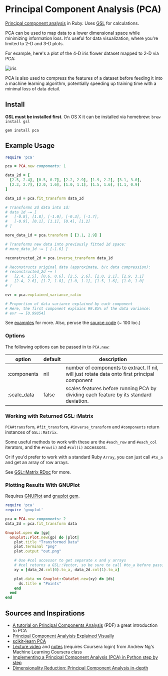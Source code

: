 # Principal Component Analysis (PCA)

[Principal component analysis](http://setosa.io/ev/principal-component-analysis/) in Ruby. Uses [GSL](http://www.gnu.org/software/gsl/) for calculations.

PCA can be used to map data to a lower dimensional space while minimizing information loss. 
It's useful for data visualization, where you're limited to 2-D and 3-D plots.

For example, here's a plot of the 4-D iris flower dataset mapped to 2-D via PCA:

![iris](https://raw.githubusercontent.com/gbuesing/pca/master/examples/data/iris_small.png)

PCA is also used to compress the features of a dataset before feeding it into a machine learning algorithm,
potentially speeding up training time with a minimal loss of data detail.


## Install

**GSL must be installed first**. On OS X it can be installed via homebrew: ```brew install gsl```

    gem install pca


## Example Usage

```ruby
require 'pca'

pca = PCA.new components: 1

data_2d = [ 
  [2.5, 2.4], [0.5, 0.7], [2.2, 2.9], [1.9, 2.2], [3.1, 3.0],
  [2.3, 2.7], [2.0, 1.6], [1.0, 1.1], [1.5, 1.6], [1.1, 0.9]
]

data_1d = pca.fit_transform data_2d

# Transforms 2d data into 1d:
# data_1d ~= [
#   [-0.8], [1.8], [-1.0], [-0.3], [-1.7],
#   [-0.9], [0.1], [1.1], [0.4], [1.2]
# ]

more_data_1d = pca.transform [ [3.1, 2.9] ]

# Transforms new data into previously fitted 1d space:
# more_data_1d ~= [ [-1.6] ]

reconstructed_2d = pca.inverse_transform data_1d

# Reconstructs original data (approximate, b/c data compression):
# reconstructed_2d ~= [
#   [2.4, 2.5], [0.6, 0.6], [2.5, 2.6], [2.0, 2.1], [2.9, 3.1]
#   [2.4, 2.6], [1.7, 1.8], [1.0, 1.1], [1.5, 1.6], [1.0, 1.0]
# ]

evr = pca.explained_variance_ratio

# Proportion of data variance explained by each component
# Here, the first component explains 99.85% of the data variance:
# evr ~= [0.99854]
```

See [examples](examples/) for more. Also, peruse the [source code](lib/pca.rb) (~ 100 loc.)


### Options

The following options can be passed in to ```PCA.new```:

option | default | description
------ | ------- | -----------
:components | nil | number of components to extract. If nil, will just rotate data onto first principal component
:scale_data | false | scales features before running PCA by dividing each feature by its standard deviation.


### Working with Returned GSL::Matrix

```PCA#transform```, ```#fit_transform```, ```#inverse_transform``` and ```#components``` return instances of ```GSL::Matrix```.

Some useful methods to work with these are the ```#each_row``` and ```#each_col``` iterators,
and the ```#row(i)``` and ```#col(i)``` accessors.

Or if you'd prefer to work with a standard Ruby ```Array```, you can just call ```#to_a``` and get an array of row arrays.

See [GSL::Matrix RDoc](http://blackwinter.github.io/rb-gsl/matrix_rdoc.html) for more.


### Plotting Results With GNUPlot

Requires [GNUPlot](http://www.gnuplot.info/) and [gnuplot gem](https://github.com/rdp/ruby_gnuplot/tree/master).

```ruby
require 'pca'
require 'gnuplot'

pca = PCA.new components: 2
data_2d = pca.fit_transform data

Gnuplot.open do |gp|
  Gnuplot::Plot.new(gp) do |plot|
    plot.title "Transformed Data"
    plot.terminal "png"
    plot.output "out.png"

    # Use #col accessor to get separate x and y arrays
    # #col returns a GSL::Vector, so be sure to call #to_a before passing to DataSet
    xy = [data_2d.col(0).to_a, data_2d.col(1).to_a]

    plot.data << Gnuplot::DataSet.new(xy) do |ds|
      ds.title = "Points"
    end
  end
end
```


## Sources and Inspirations

- [A tutorial on Principal Components Analysis](http://www.cs.otago.ac.nz/cosc453/student_tutorials/principal_components.pdf) (PDF) a great introduction to PCA
- [Principal Component Analyisis Explained Visually](http://setosa.io/ev/principal-component-analysis/)
- [scikit-learn PCA](http://scikit-learn.org/stable/modules/generated/sklearn.decomposition.PCA.html)
- [Lecture video](https://www.coursera.org/learn/machine-learning/lecture/ZYIPa/principal-component-analysis-algorithm) and [notes](https://share.coursera.org/wiki/index.php/ML:Dimensionality_Reduction) (requires Coursera login) from Andrew Ng's Machine Learning Coursera class
- [Implementing a Principal Component Analysis (PCA) in Python step by step](http://sebastianraschka.com/Articles/2014_pca_step_by_step.html)
- [Dimensionality Reduction: Principal Component Analysis in-depth](http://nbviewer.ipython.org/github/jakevdp/sklearn_pycon2015/blob/master/notebooks/04.1-Dimensionality-PCA.ipynb)
